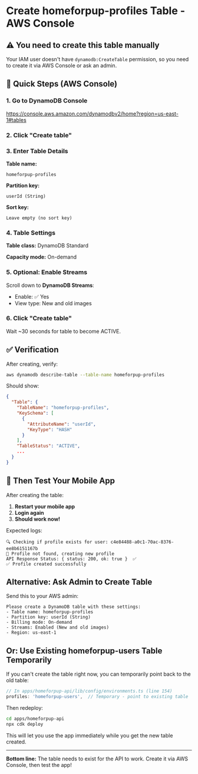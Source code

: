 # Create homeforpup-profiles Table - AWS Console

## ⚠️ You need to create this table manually

Your IAM user doesn't have `dynamodb:CreateTable` permission, so you need to create it via AWS Console or ask an admin.

## 🚀 Quick Steps (AWS Console)

### 1. Go to DynamoDB Console

https://console.aws.amazon.com/dynamodbv2/home?region=us-east-1#tables

### 2. Click "Create table"

### 3. Enter Table Details

**Table name:**
```
homeforpup-profiles
```

**Partition key:**
```
userId (String)
```

**Sort key:**
```
Leave empty (no sort key)
```

### 4. Table Settings

**Table class:** DynamoDB Standard

**Capacity mode:** On-demand

### 5. Optional: Enable Streams

Scroll down to **DynamoDB Streams**:
- Enable: ✅ Yes
- View type: New and old images

### 6. Click "Create table"

Wait ~30 seconds for table to become ACTIVE.

## ✅ Verification

After creating, verify:

```bash
aws dynamodb describe-table --table-name homeforpup-profiles
```

Should show:
```json
{
  "Table": {
    "TableName": "homeforpup-profiles",
    "KeySchema": [
      {
        "AttributeName": "userId",
        "KeyType": "HASH"
      }
    ],
    "TableStatus": "ACTIVE",
    ...
  }
}
```

## 🔄 Then Test Your Mobile App

After creating the table:

1. **Restart your mobile app**
2. **Login again**
3. **Should work now!**

Expected logs:
```
🔍 Checking if profile exists for user: c4e84488-a0c1-70ac-8376-ee8b6151167b
📝 Profile not found, creating new profile
API Response Status: { status: 200, ok: true }  ✅
✅ Profile created successfully
```

## Alternative: Ask Admin to Create Table

Send this to your AWS admin:

```
Please create a DynamoDB table with these settings:
- Table name: homeforpup-profiles
- Partition key: userId (String)
- Billing mode: On-demand
- Streams: Enabled (New and old images)
- Region: us-east-1
```

## Or: Use Existing homeforpup-users Table Temporarily

If you can't create the table right now, you can temporarily point back to the old table:

```typescript
// In apps/homeforpup-api/lib/config/environments.ts (line 154)
profiles: 'homeforpup-users',  // Temporary - point to existing table
```

Then redeploy:
```bash
cd apps/homeforpup-api
npx cdk deploy
```

This will let you use the app immediately while you get the new table created.

---

**Bottom line:** The table needs to exist for the API to work. Create it via AWS Console, then test the app!

